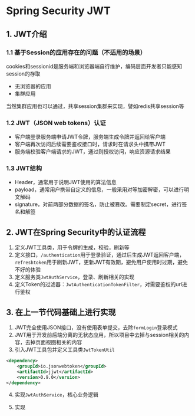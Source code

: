 # Spring Security JWT

## 1. JWT介绍

### 1.1 基于Session的应用存在的问题（不适用的场景）

cookies和sessionid是服务端和浏览器端自行维护，编码层面开发者只能感知session的存取

- 无浏览器的应用
- 集群应用

当然集群应用也可以通过，共享session集群来实现，譬如redis共享session等

### 1.2 JWT（JSON web tokens）认证

- 客户端登录服务端申请JWT令牌，服务端生成令牌并返回给客户端
- 客户端再次访问后续需要鉴权接口时，请求时在请求头中携带JWT
- 服务端校验客户端请求的JWT，通过则授权访问，响应资源请求结果

### 1.3 JWT结构

- Header，通常用于说明JWT使用的算法信息
- payload，通常用户携带自定义的信息，一般采用对等加密解密，可以进行明文解码
- signature，对前两部分数据的签名，防止被篡改。需要制定secret，进行签名和解签

## 2. JWT在Spring Security中的认证流程

1. 定义JWT工具类，用于令牌的生成，校验，刷新等
2. 定义接口，```/authentication```用于登录验证，通过后生成JWT返回客户端，
```refreshtoken```用于刷新JWT，更新JWT有效期，避免用户使用时过期，避免不好的体验
3. 定义服务类```JwtAuthService```，登录、刷新相关的实现
4. 定义Token的过滤器：```JwtAuthenticationTokenFilter```，对需要鉴权的url进行鉴权

## 3. 在上一节代码基础上进行实现

1. JWT完全使用JSON接口，没有使用表单提交，去除```formLogin```登录模式
2. JWT用于开发前后端分离的无状态应用，所以项目中去掉与session相关的内容，去掉页面视图相关的内容
3. 引入JWT工具包并定义工具类```JwtTokenUtil```

```xml
<dependency>
    <groupId>io.jsonwebtoken</groupId>
    <artifactId>jjwt</artifactId>
    <version>0.9.0</version>
</dependency>
```

4. 实现```JwtAuthService```，核心业务逻辑

5. 实现
